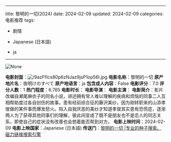 
---
title: 黎明的一切(2024)
date: 2024-02-09
updated: 2024-02-09
categories: 电影推荐
tags:

- 剧情

- Japanese (日本語)
- ja
---

<img src="https://image.tmdb.org/t/p/originalNone" alt="None" title="None">

**电影封面**：<img src="https://image.tmdb.org/t/p/w200/9azFfIcs80p6zNJaz9jsP1op56l.jpg" alt="/9azFfIcs80p6zNJaz9jsP1op56l.jpg" title="/9azFfIcs80p6zNJaz9jsP1op56l.jpg">
**电影名称**：黎明的一切
**原产地片名**：夜明けのすべて
**原产地语言**：ja
**包含成人内容**：False
**电影评分**：7.0
**评分人数**：1
**热门程度**：6.765
**电影时长**：
**电影导演**：
**电影主演**：
**电影简介**：影片改编自濑尾麻衣子的同名小说，讲述拥有常人难以理解的疾病和烦恼的同事二人互相帮助度过各自创伤的故事。患有经前综合征的藤沢美纱，因为刚转职来的山添孝俊做的某件事而爆发怒火。陷入自我厌恶的美纱才知道孝俊其实患有恐慌症，逐渐两人为了获得其他同事们的理解，彼此间变成了既不是朋友也不是恋人的同志关系，即使自己的症状没有改善也会想着能否帮到对方。
**电影上映时间**：2024-02-09
**电影上映国家**：Japanese (日本語)
**传送门**：[黎明的一切 |专业的种子搜索、磁力链接搜索引擎](https://movie.amd794.com:2083/?search=%E5%A4%9C%E6%98%8E%E3%81%91%E3%81%AE%E3%81%99%E3%81%B9%E3%81%A6&ordering=&mode=match_phrase&page_size=10&page=1)

